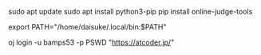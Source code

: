 sudo apt update
sudo apt install python3-pip
pip install online-judge-tools

export PATH="/home/daisuke/.local/bin:$PATH"

oj login -u bamps53 -p PSWD "https://atcoder.jp/"